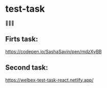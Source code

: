 # test-task
💫💫💫

## Firts task:
https://codepen.io/SashaSavin/pen/mdzXyBB

## Second task:
https://welbex-test-task-react.netlify.app/
